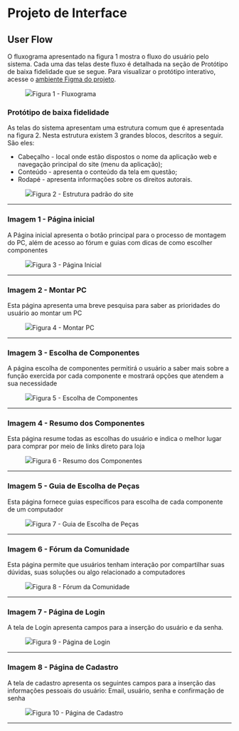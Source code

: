
# Projeto de Interface

## User Flow

O fluxograma apresentado na figura 1 mostra o fluxo do usuário pelo sistema. Cada uma das telas deste fluxo é detalhada na seção de Protótipo de baixa fidelidade que se segue. Para visualizar o protótipo interativo, acesse o <a href="https://www.figma.com/proto/LIjpWAXVNciTzD0SulK3DL/Baixa-Fidelidade?type=design&node-id=2-6&t=V1xXaKlFfPXHmLar-1&scaling=contain&page-id=0%3A1">ambiente Figma do projeto</a>.

<figure>
 <img src="https://github.com/ICEI-PUC-Minas-PMV-ADS/pmv-ads-2024-1-e1-proj-web-t4-pc-certo/blob/main/documentos/img/fluxograma.png"
    <figcaption>Figura 1 - Fluxograma</figcaption>
</figure>

### Protótipo de baixa fidelidade 

As telas do sistema apresentam uma estrutura comum que é apresentada na figura 2. Nesta estrutura existem 3 grandes blocos, descritos a seguir. São eles:
<ul>
  <li>Cabeçalho - local onde estão dispostos o nome da aplicação web e navegação principal do site (menu da aplicação);</li>
  <li>Conteúdo - apresenta o conteúdo da tela em questão;</li>
  <li>Rodapé - apresenta informações sobre os direitos autorais.</li>
</ul>

<figure> 
  <img src="https://github.com/ICEI-PUC-Minas-PMV-ADS/pmv-ads-2024-1-e1-proj-web-t4-pc-certo/blob/main/documentos/img/Estrutura%20Padrão%20do%20Site.jpg"
    <figcaption>Figura 2 - Estrutura padrão do site
</figure> 
<hr>

<h3><b>Imagem 1 - Página inicial</b></h3>
<p>A Página inicial apresenta o botão principal para o processo de montagem do PC, além de acesso ao fórum e guias com dicas de como escolher componentes</p>

<figure>
 <img src="https://github.com/ICEI-PUC-Minas-PMV-ADS/pmv-ads-2024-1-e1-proj-web-t4-pc-certo/blob/main/documentos/img/E2-pagInicial.jpg"
  <figcaption>Figura 3 - Página Inicial
</figure>
<hr>
 
<h3><b>Imagem 2 - Montar PC</b></h3>
<p>Esta página apresenta uma breve pesquisa para saber as prioridades do usuário ao montar um PC</p>

<figure>
 <img src="https://github.com/ICEI-PUC-Minas-PMV-ADS/pmv-ads-2024-1-e1-proj-web-t4-pc-certo/blob/main/documentos/img/E2-pagMontarPC.jpg"
  <figcaption>Figura 4 - Montar PC
</figure>
<hr>

<h3><b>Imagem 3 - Escolha de Componentes</b></h3>
<p>A página escolha de componentes permitirá o usuário a saber mais sobre a função exercida por cada componente e mostrará opções que atendem a sua necessidade</p>

<figure>
 <img src="https://github.com/ICEI-PUC-Minas-PMV-ADS/pmv-ads-2024-1-e1-proj-web-t4-pc-certo/blob/main/documentos/img/E2-pagEscolhadecomp.jpg"
  <figcaption>Figura 5 - Escolha de Componentes
</figure>
<hr>

<h3><b>Imagem 4 - Resumo dos Componentes</b></h3>
<p>Esta página resume todas as escolhas do usuário e indica o melhor lugar para comprar por meio de links direto para loja</p>

<figure>
 <img src="https://github.com/ICEI-PUC-Minas-PMV-ADS/pmv-ads-2024-1-e1-proj-web-t4-pc-certo/blob/main/documentos/img/E2-pagResumodecomp.jpg"
  <figcaption>Figura 6 - Resumo dos Componentes
</figure>
<hr>

<h3><b>Imagem 5 - Guia de Escolha de Peças</b></h3>
<p>Esta página fornece guias específicos para escolha de cada componente de um computador</p>

<figure>
 <img src="https://github.com/ICEI-PUC-Minas-PMV-ADS/pmv-ads-2024-1-e1-proj-web-t4-pc-certo/blob/main/documentos/img/E2-pagGuia.jpg"
  <figcaption>Figura 7 - Guia de Escolha de Peças
</figure>
<hr>

<h3><b>Imagem 6 - Fórum da Comunidade</b></h3>
<p>Esta página permite que usuários tenham interação por compartilhar suas dúvidas, suas soluções ou algo relacionado a computadores</p>

<figure>
 <img src="https://github.com/ICEI-PUC-Minas-PMV-ADS/pmv-ads-2024-1-e1-proj-web-t4-pc-certo/blob/main/documentos/img/E2-Forum.jpg"
  <figcaption>Figura 8 - Fórum da Comunidade
</figure>
<hr>

<h3><b>Imagem 7 - Página de Login</b></h3>
<p>A tela de Login apresenta campos para a inserção do usuário e da senha.</p>

<figure>
 <img src="https://github.com/ICEI-PUC-Minas-PMV-ADS/pmv-ads-2024-1-e1-proj-web-t4-pc-certo/blob/main/documentos/img/E2-pagLogin.jpg"
  <figcaption>Figura 9 - Página de Login
</figure>
<hr>

<h3><b>Imagem 8 - Página de Cadastro</b></h3>
<p>A tela de cadastro apresenta os seguintes campos para a inserção das informações pessoais do usuário: Email, usuário, senha e confirmação de senha</p>

<figure>
 <img src="https://github.com/ICEI-PUC-Minas-PMV-ADS/pmv-ads-2024-1-e1-proj-web-t4-pc-certo/blob/main/documentos/img/E2-pagCadastro.jpg"
  <figcaption>Figura 10 - Página de Cadastro
</figure>
<hr>

